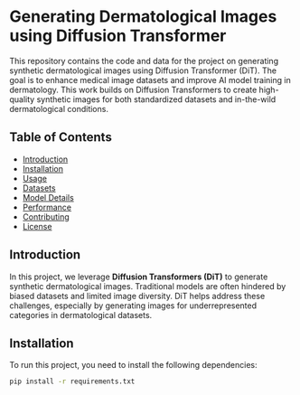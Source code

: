 # Generating Dermatological Images using Diffusion Transformer

This repository contains the code and data for the project on generating synthetic dermatological images using Diffusion Transformer (DiT). The goal is to enhance medical image datasets and improve AI model training in dermatology. This work builds on Diffusion Transformers to create high-quality synthetic images for both standardized datasets and in-the-wild dermatological conditions.

## Table of Contents

- [Introduction](#introduction)
- [Installation](#installation)
- [Usage](#usage)
- [Datasets](#datasets)
- [Model Details](#model-details)
- [Performance](#performance)
- [Contributing](#contributing)
- [License](#license)

## Introduction

In this project, we leverage **Diffusion Transformers (DiT)** to generate synthetic dermatological images. Traditional models are often hindered by biased datasets and limited image diversity. DiT helps address these challenges, especially by generating images for underrepresented categories in dermatological datasets.

## Installation

To run this project, you need to install the following dependencies:

```bash
pip install -r requirements.txt
